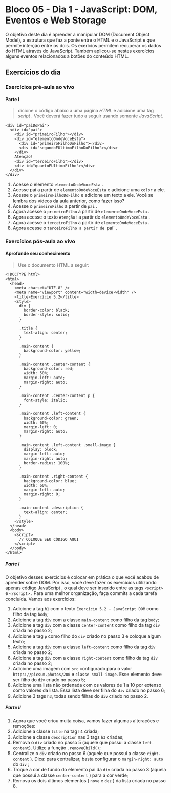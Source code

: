 # Bloco 05 - Dia 1 - JavaScript: DOM, Eventos e Web Storage
O objetivo deste dia é aprender a manipular DOM (Document Object Model), a estrutura que faz a ponte entre o HTML e o JavaScript e que permite interção entre os dois. Os exerícios permitem recuperar os dados do HTML através do JavaScript. Também aplicou-se nestes exercícios alguns eventos relacionados a botões do conteúdo HTML.

## Exercícios do dia

### Exercícios pré-aula ao vivo

#### Parte I

> dicione o código abaixo a uma página *HTML* e adicione uma tag *script* . Você deverá fazer tudo a seguir usando somente *JavaScript*.

```
<div id="paiDoPai">
  <div id="pai">
    <div id="primeiroFilho"></div>
    <div id="elementoOndeVoceEsta">
      <div id="primeiroFilhoDoFilho"></div>
      <div id="segundoEUltimoFilhoDoFilho"></div>
    </div>
    Atenção!
    <div id="terceiroFilho"></div>
    <div id="quartoEUltimoFilho"></div>
  </div>
</div>
```
1. Acesse o elemento `elementoOndeVoceEsta` .
2. Acesse pai a partir de `elementoOndeVoceEsta` e adicione uma `color` a ele.
3. Acesse o `primeiroFilhoDoFilho` e adicione um texto a ele. Você se lembra dos vídeos da aula anterior, como fazer isso?
4. Acesse o `primeiroFilho` a partir de `pai` .
5. Agora acesse o `primeiroFilho` a partir de `elementoOndeVoceEsta` .
6. Agora acesse o texto `Atenção!` a partir de `elementoOndeVoceEsta` .
7. Agora acesse o `terceiroFilho` a partir de `elementoOndeVoceEsta` .
8. Agora acesse o `terceiroFilho a partir de `pai` .


### Exercícios pós-aula ao vivo

#### Aprofunde seu conhecimento

> Use o documento HTML a seguir:

```
<!DOCTYPE html>
<html>
  <head>
    <meta charset="UTF-8" />
    <meta name="viewport" content="width=device-width" />
    <title>Exercício 5.2</title>
    <style>
      div {
        border-color: black;
        border-style: solid;
      }

      .title {
        text-align: center;
      }

      .main-content {
        background-color: yellow;
      }

      .main-content .center-content {
        background-color: red;
        width: 50%;
        margin-left: auto;
        margin-right: auto;
      }

      .main-content .center-content p {
        font-style: italic;
      }

      .main-content .left-content {
        background-color: green;
        width: 60%;
        margin-left: 0;
        margin-right: auto;
      }

      .main-content .left-content .small-image {
        display: block;
        margin-left: auto;
        margin-right: auto;
        border-radius: 100%;
      }

      .main-content .right-content {
        background-color: blue;
        width: 60%;
        margin-left: auto;
        margin-right: 0;
      }

      .main-content .description {
        text-align: center;
      }
    </style>
  </head>
  <body>
    <script>
      // COLOQUE SEU CÓDIGO AQUI
    </script>
  </body>
</html>
```

##### Parte I

O objetivo desses exercícios é colocar em prática o que você acabou de aprender sobre DOM. Por isso, você deve fazer os exercícios utilizando apenas código JavaScript , o qual deve ser inserido entre as tags `<script>` e `</script>` .
Para uma melhor organização, faça commits a cada tarefa concluída. Vamos aos exercícios:


1. Adicione a tag `h1` com o texto `Exercício 5.2 - JavaScript DOM` como filho da tag `body`;
2. Adicione a tag `div` com a classe `main-content` como filho da tag `body`;
3. Adicione a tag `div` com a classe `center-content` como filho da tag `div` criada no passo 2;
4. Adicione a tag `p` como filho do `div` criado no passo 3 e coloque algum texto;
5. Adicione a tag `div` com a classe `left-content` como filho da tag `div` criada no passo 2;
6. Adicione a tag `div` com a classe `right-content` como filho da tag `div` criada no passo 2;
7. Adicione uma imagem com `src` configurado para o valor `https://picsum.photos/200` e `classe small-image`. Esse elemento deve ser filho do `div` criado no passo 5;
8. Adicione uma lista não ordenada com os valores de 1 a 10 por extenso como valores da lista. Essa lista deve ser filha do `div` criado no passo 6;
9. Adicione 3 tags `h3`, todas sendo filhas do `div` criado no passo 2.

##### Parte II

1. Agora que você criou muita coisa, vamos fazer algumas alterações e remoções:
2. Adicione a classe `title` na tag `h1` criada;
3. Adicione a classe `description` nas 3 tags `h3` criadas;
4. Remova o `div` criado no passo 5 (aquele que possui a classe `left-content`). Utilize a função `.removeChild()`;
5. Centralize o `div` criado no passo 6 (aquele que possui a classe `right-content` ). Dica: para centralizar, basta configurar o `margin-right: auto` do `div` ;
6. Troque a cor de fundo do elemento pai da `div` criada no passo 3 (aquela que possui a classe `center-content` ) para a cor verde;
7. Remova os dois últimos elementos ( `nove` e `dez` ) da lista criada no passo 8.


